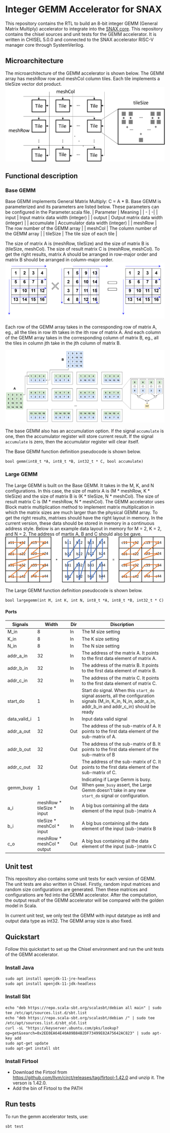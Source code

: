 # Integer GEMM Accelerator for SNAX
This repository contains the RTL to build an 8-bit integer GEMM (General Matrix Multiply) accelerator 
to integrate into the [SNAX core](https://github.com/KULeuven-micas/snitch_cluster). This repository contains the chisel sources and unit tests for the GEMM accelerator.
It is written in CHISEL 5.0.0 and connected to the SNAX accelerator RISC-V manager core through SystemVerilog. 

## Microarchitecture
The microarchitecture of the GEMM accelerator is shown below. The GEMM array has meshRow row and meshCol column tiles. Each tile implements a tileSize vector dot product.
![](./docs/microarch.png)

## Functional description
<!-- This repository contains three GEMM versions: Base GEMM, Large GEMM, and Batch Large GEMM. -->
### Base GEMM
Base GEMM implements General Matrix Multiply: C = A * B. Base GEMM is parameterized and its parameters are listed below. These parameters can be configured in the Parameter.scala file.
| Parameter | Meaning |
| - | -|
| input | Input matrix data width (integer) |
| output | Output matrix data width (integer) |
| accumulate | Accumulator data width (integer) |
| meshRow | The row number of the GEMM array |
| meshCol | The column number of the GEMM array |
| tileSize | The tile size of each tile |

The size of matrix A is (meshRow, tileSize) and the size of matrix B is (tileSize, meshCol). The size of result matrix C is (meshRow, meshCol). To get the right results, matrix A should be arranged in row-major order and matrix B should be arranged in column-major order.
![](./docs/datalayout_mem.png)

Each row of the GEMM array takes in the corresponding row of matrix A, eg., all the tiles in row ith takes in the ith row of matrix A. And each column of the GEMM array takes in the corresponding column of matrix B, eg., all the tiles in column jth take in the jth column of matrix B.

![](./docs/datalayout.png)

The base GEMM also has an accumulation option. If the signal `accumulate` is one, then the accumulator register will store current result. If the  signal `accumulate` is zero, then the accumulator register will clear itself.

The Base GEMM function definition pseudocode is shown below.
```
bool gemm(int8_t *A, int8_t *B, int32_t * C, bool accumulate)
```

### Large GEMM
The Large GEMM is built on the Base GEMM. It takes in the M, K, and N configurations.
In this case, the size of matrix A is (M * meshRow, K * tileSize) and the size of matrix B is (K * tileSize, N * meshCol). The size of result matrix C is (M * meshRow, N * meshCol). The GEMM accelerator uses Block matrix multiplication [](https://en.wikipedia.org/wiki/Block_matrix#Block_matrix_multiplication) method to implement matrix multiplication in which the matrix sizes are much larger than the physical GEMM array. To get the right results, matrixes should have the right layout in memory. In the current version, these data should be stored in memory in a continuous address style. Below is an example data layout in memory for M = 2, K = 2, and N = 2. The address of martix A, B and C should also be gave.
![](./docs/block_matrix_mul.png)

The Large GEMM function definition pseudocode is shown below.
```
bool largegemm(int M, int K, int N, int8_t *A, int8_t *B, int32_t * C)
```
#### Ports
| Signals | Width | Dir | Discription |
| - | - | - | - |
| M_in | 8 | In | The M size setting |
| K_in | 8 | In | The K size setting |
| N_in | 8 | In | The N size setting |
| addr_a_in | 32 | In | The address of the matrix A. It points to the first data element of matrix A.|
| addr_b_in | 32 | In | The address of the matrix B. It points to the first data element of matrix B.|
| addr_c_in | 32 | In | The address of the matrix C. It points to the first data element of matrix C.|
| start_do | 1 | In |  Start do signal. When this `start_do` signal asserts, all the configuration signals (M_in, K_in, N_in, addr_a_in, addr_b_in and addr_c_in) should be ready| 
| data_valid_i | 1 | In | Input data valid signal|
| addr_a_out | 32 | Out | The address of the sub-matrix of A. It points to the first data element of the sub-matrix of A. |
| addr_b_out | 32 | Out | The address of the sub-matrix of B. It points to the first data element of the sub-matrix of B |
| addr_c_out | 32 | Out | The address of the sub-matrix of C. It points to the first data element of the sub-matrix of C. |
| gemm_busy | 1 | Out | Indicating if Large Gemm is busy. When `gemm_busy` assert, the Large Gemm doesn't take in any new `start_do` signal or configuration.|
| a_i | meshRow * tileSize * input | In | A big bus containing all the data element of the input (sub-)matrix A |
| b_i | tileSize * meshCol * input | In | A big bus containing all the data element of the input (sub-)matrix B |
| c_o | meshRow * meshCol * output | Out | A big bus containing all the data element of the input (sub-)matrix C |
## Unit test
This repository also contains some unit tests for each version of GEMM. 
The unit tests are also written in Chisel. Firstly, random input matrices and random size configurations are generated. 
Then these matrices and configurations are fed into the GEMM accelerator. 
After the computation, the output result of the GEMM accelerator will be compared with the golden model in Scala.

In current unit test, we only test the GEMM with input datatype as int8 and output data type as int32. The GEMM array size is also fixed.

## Quickstart
Follow this quickstart to set up the Chisel environment and run the unit tests of the GEMM accelerator.
### Install Java
```
sudo apt install openjdk-11-jre-headless
sudo apt install openjdk-11-jdk-headless
```

### Install Sbt
```
echo "deb https://repo.scala-sbt.org/scalasbt/debian all main" | sudo tee /etc/apt/sources.list.d/sbt.list
echo "deb https://repo.scala-sbt.org/scalasbt/debian /" | sudo tee /etc/apt/sources.list.d/sbt_old.list
curl -sL "https://keyserver.ubuntu.com/pks/lookup?op=get&search=0x2EE0EA64E40A89B84B2DF73499E82A75642AC823" | sudo apt-key add
sudo apt-get update
sudo apt-get install sbt
```

### Install Firtool
* Download the Firtool from https://github.com/llvm/circt/releases/tag/firtool-1.42.0 and unzip it. The verson is 1.42.0.
* Add the bin of Firtool to the PATH

## Run tests
To run the gemm accelerator tests, use:
```
sbt test
``` 
